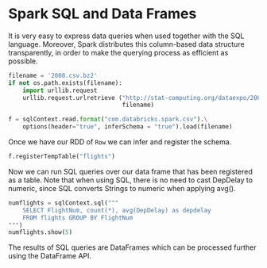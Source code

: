 
# Spark SQL and Data Frames

It is very easy to express data queries when used together with the SQL language. Moreover, Spark distributes this column-based data structure transparently, in order to make the querying process as efficient as possible.      


```python
filename = '2008.csv.bz2'
if not os.path.exists(filename):
    import urllib.request
    urllib.request.urlretrieve ("http://stat-computing.org/dataexpo/2009/2008.csv.bz2", \
                                filename)
```


```python
f = sqlContext.read.format("com.databricks.spark.csv").\
    options(header="true", inferSchema = "true").load(filename)
```

Once we have our RDD of `Row` we can infer and register the schema.  


```python
f.registerTempTable("flights")
```

Now we can run SQL queries over our data frame that has been registered as a table. Note that when using SQL, there is no need to cast DepDelay to numeric, since SQL converts Strings to numeric when applying avg().


```python
numflights = sqlContext.sql("""
    SELECT FlightNum, count(*), avg(DepDelay) as depdelay
    FROM flights GROUP BY FlightNum
""")
numflights.show(5)
```

The results of SQL queries are DataFrames which can be processed further using the DataFrame API.  


```python

```


```python

```


```python

```
